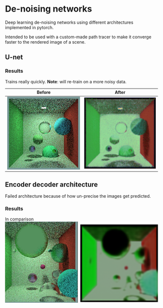 # De-noising networks

Deep learning de-noising networks using different architectures implemented in pytorch.

Intended to be used with a custom-made path tracer to make it converge faster to the rendered image of a scene.

## U-net

### Results

Trains really quickly. **Note**: will re-train on a more noisy data. 

|               Before                |               After                |
|:-----------------------------------:|:----------------------------------:|
| ![](results/pt_results/before1.jpg) | ![](results/pt_results/after1.jpg) |

## Encoder decoder architecture

Failed architecture because of how un-precise the images get predicted.

### Results

In comparison
![](results/encdec/comparison.png)
